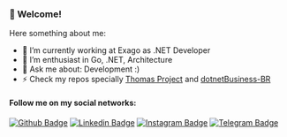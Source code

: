 ### 👋 Welcome!

Here something about me:

- 💼 I’m currently working at Exago as .NET Developer
- 💪 I’m enthusiast in Go, .NET, Architecture
- 💬 Ask me about: Development :)
- ⚡ Check my repos specially [Thomas Project](https://github.com/praiakov/Thomas) and [dotnetBusiness-BR](https://github.com/praiakov/DotnetBusiness-BR)

#### Follow me on my social networks:

[![Github Badge](https://img.shields.io/badge/-Github-000?style=flat-square&logo=Github&logoColor=white&link=https://github.com/praiakov)](https://github.com/praiakov)
[![Linkedin Badge](https://img.shields.io/badge/-LinkedIn-blue?style=flat-square&logo=Linkedin&logoColor=white&link=https://www.linkedin.com/in/adrianopraia/)](https://www.linkedin.com/in/adrianopraia/)
[![Instagram Badge](https://img.shields.io/badge/-Instagram-C13584?style=flat-square&labelColor=C13584&logo=instagram&logoColor=white&link=https://www.instagram.com/praiakov/)](https://www.instagram.com/praiakov/)
[![Telegram Badge](https://img.shields.io/badge/-Telegram-1ca0f1?style=flat-square&labelColor=1ca0f1&logo=telegram&logoColor=white&link=https://t.me/praiakov)](https://t.me/praiakov)
